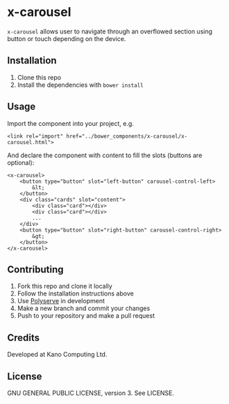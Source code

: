 # x-carousel

`x-carousel` allows user to navigate through an overflowed section using button or touch depending on the device.

## Installation

1. Clone this repo
2. Install the dependencies with `bower install`

## Usage

Import the component into your project, e.g.

```
<link rel="import" href="../bower_components/x-carousel/x-carousel.html">
```

And declare the component with content to fill the slots (buttons are optional):

```
<x-carousel>
    <button type="button" slot="left-button" carousel-control-left>
        &lt;
    </button>
    <div class="cards" slot="content">
        <div class="card"></div>
        <div class="card"></div>
        ...
    </div>
    <button type="button" slot="right-button" carousel-control-right>
        &gt;
    </button>
</x-carousel>
```

## Contributing

1. Fork this repo and clone it locally
2. Follow the installation instructions above
3. Use [Polyserve](https://github.com/Polymer/polyserve) in development
4. Make a new branch and commit your changes
5. Push to your repository and make a pull request

## Credits

Developed at Kano Computing Ltd.

## License

GNU GENERAL PUBLIC LICENSE, version 3. See LICENSE.
